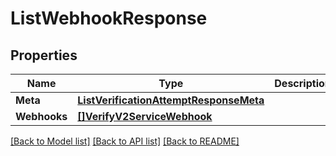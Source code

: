 # ListWebhookResponse

## Properties
Name | Type | Description | Notes
------------ | ------------- | ------------- | -------------
**Meta** | [**ListVerificationAttemptResponseMeta**](ListVerificationAttemptResponse_meta.md) |  |[optional] 
**Webhooks** | [**[]VerifyV2ServiceWebhook**](verify.v2.service.webhook.md) |  |[optional] 

[[Back to Model list]](../README.md#documentation-for-models) [[Back to API list]](../README.md#documentation-for-api-endpoints) [[Back to README]](../README.md)


